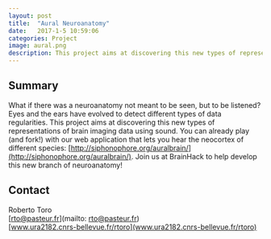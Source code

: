 ```yaml
---
layout: post
title:  "Aural Neuroanatomy"
date:   2017-1-5 10:59:06
categories: Project
image: aural.png
description: This project aims at discovering this new types of representations of brain imaging data using sound.
---
```

## Summary
What if there was a neuroanatomy not meant to be seen, but to be listened? Eyes and the ears have evolved to detect different types of data regularities. This project aims at discovering this new types of representations of brain imaging data using sound. You can already play (and fork!) with our web application that lets you hear the neocortex of different species: [http://siphonophore.org/auralbrain/](http://siphonophore.org/auralbrain/). Join us at BrainHack to help develop this new branch of neuroanatomy!


## Contact  
Roberto Toro  
[rto@pasteur.fr](mailto: rto@pasteur.fr)  
[www.ura2182.cnrs-bellevue.fr/rtoro](www.ura2182.cnrs-bellevue.fr/rtoro)  
